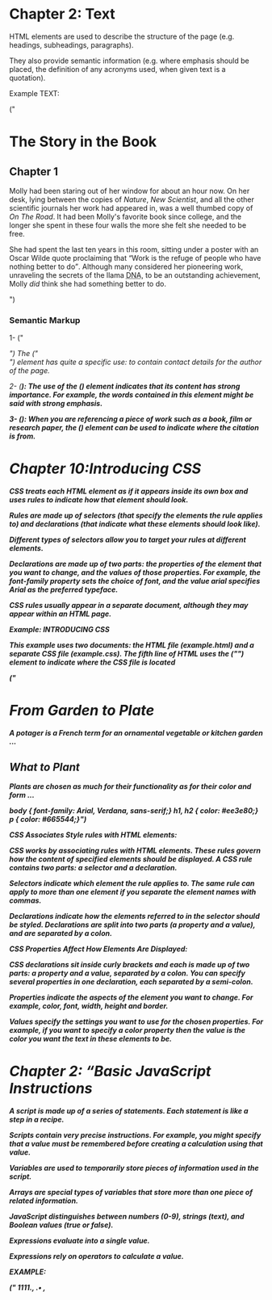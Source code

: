 # Chapter 2: Text

HTML elements are used to describe the structure of the page (e.g. headings, subheadings, paragraphs).


They also provide semantic information (e.g. where emphasis should be placed, the definition of any acronyms used, when given text is a quotation).



Example TEXT:



("<html>
    <head>
    <title>Text</title>
    </head>
    <body>
    <h1>The Story in the Book</h1>
    <h2>Chapter 1</h2>
    <p>Molly had been staring out of her window for about
    an hour now. On her desk, lying between the copies
    of <i>Nature</i>, <i>New Scientist</i>, and all
    the other scientific journals her work had
    appeared in, was a well thumbed copy of <cite>On
    The Road</cite>. It had been Molly's favorite book
    since college, and the longer she spent in these
    four walls the more she felt she needed to be
    free.</p>
    <p>She had spent the last ten years in this room,
    sitting under a poster with an Oscar Wilde quote
    proclaiming that <q>Work is the refuge of
    people who have nothing better to do</q>. Although
    many considered her pioneering work, unraveling
    the secrets of the llama <abbr
    title="Deoxyribonucleic acid">DNA</abbr>, to be an
    outstanding achievement, Molly <em>did</em> think
    she had something better to do.</p>
    </body>
</html>")




### Semantic Markup


1- ("<address>") 
    The ("<address>") element has
    quite a specific use: to contain
    contact details for the author of
    the page.




2- (<strong>): The use of the (<strong>)
    element indicates that its
    content has strong importance.
    For example, the words
    contained in this element might
    be said with strong emphasis.




3- (<cite>): When you are referencing a
    piece of work such as a book,
    film or research paper, the
    (<cite>) element can be used
    to indicate where the citation is
    from.




# Chapter 10:Introducing CSS

CSS treats each HTML element as if it appears inside
its own box and uses rules to indicate how that
element should look.



Rules are made up of selectors (that specify the
elements the rule applies to) and declarations (that
indicate what these elements should look like).



Different types of selectors allow you to target your
rules at different elements.



Declarations are made up of two parts: the properties
of the element that you want to change, and the values
of those properties. For example, the font-family
property sets the choice of font, and the value arial
specifies Arial as the preferred typeface.



CSS rules usually appear in a separate document,
although they may appear within an HTML page.


Example: INTRODUCING CSS


This example uses two documents: the HTML file (example.html)
and a separate CSS file (example.css). The fifth line of HTML uses the
("<link>") element to indicate where the CSS file is located




("<!DOCTYPE html>
    <html>
    <head>
    <title>Introducing CSS</title>
    <link href="css/example.css" type="text/css"
    rel="stylesheet" />
    </head>
    <body>
    <h1>From Garden to Plate</h1>
    <p>A <i>potager</i> is a French term for an
    ornamental vegetable or kitchen garden ... </p>
    <h2>What to Plant</h2>
    <p>Plants are chosen as much for their functionality
    as for their color and form ... </p>
    </body>
    </html>
    body {
    font-family: Arial, Verdana, sans-serif;}
    h1, h2 {
    color: #ee3e80;}
    p {
    color: #665544;}")




CSS Associates Style rules with HTML elements:

CSS works by associating rules with HTML elements. These rules govern
how the content of specified elements should be displayed. A CSS rule
contains two parts: a selector and a declaration.


Selectors indicate which
element the rule applies to.
The same rule can apply to
more than one element if you
separate the element names
with commas.



Declarations indicate how
the elements referred to in
the selector should be styled.
Declarations are split into two
parts (a property and a value),
and are separated by a colon.


CSS Properties Affect How Elements Are Displayed:

CSS declarations sit inside curly brackets and each is made up of two
parts: a property and a value, separated by a colon. You can specify
several properties in one declaration, each separated by a semi-colon.


Properties indicate the aspects
of the element you want to
change. For example, color, font,
width, height and border.




Values specify the settings
you want to use for the chosen
properties. For example, if you
want to specify a color property
then the value is the color you
want the text in these elements
to be.



# Chapter 2: “Basic JavaScript Instructions

A script is made up of a series of statements. Each
statement is like a step in a recipe.


Scripts contain very precise instructions. For example,
you might specify that a value must be remembered
before creating a calculation using that value.



Variables are used to temporarily store pieces of
information used in the script.


Arrays are special types of variables that store more
than one piece of related information.


JavaScript distinguishes between numbers (0-9),
strings (text), and Boolean values (true or false).



Expressions evaluate into a single value.


Expressions rely on operators to calculate a value.

EXAMPLE:




("<!DOCTYPE html>
    <html>
    <head>
    1111., .• ,
    <title>JavaScript &amp; jQuery - Chapter 2: Basic JavaScript Instructions -
    Example</ title>
    <link rel="stylesheet" href="css/c02.css" />
    </head>
    <body>
    <hl>Elderflower</hl>
    <div id="content">
    <div id="greeting" class="message">Hello! </div>
    <table>
    <tr>
    <td>Custom sign: </ td>
    <td id="userSign"></ td>
    </ tr>
    <tr>
    <td>Total tiles: </td>
    <td id="ti l es "></td>
    </tr>
    <tr>
    <td>Subtotal: </td>
    <td id="subTotal">$</ td>
    </ tr>
    <tr>
    <td>Shipping: </ td>
    <td id="shipping">$</td>
    </tr>
    <tr>
    <td>Grand total: </td>
    <td id="grandTotal ">S</td>
    </tr>
    </ table>
    <a href="D" class="action">Pay Now</ a>
    </div>
    <script src="js/ example.js"></ script>
    </body>
    </html>)




# Chapter 4: Decisions and Loops

Conditional statements allow your code to make
decisions about what to do next.


Comparison operators (===, ! ==, ==, ! =, <, >, <=, =>)
are used to compare two operands.


Logical operators allow you to combine more than one
set of comparison operators


if ... else statements allow you to run one set of code
if a condition is true, and another if it is false.



switch statements allow you to compare a value
against possible outcomes (and also provides a default
option if none match).


Data types can be coerced from one type to another.

All values evaluate to either truthy or falsy.


There are three types of loop: for, while, and
do ... while. Each repeats a set of statements

EXAMPLE: IF STATEMENT



("var score 75; // Score
    var msg; // Message
    if (score>= 50) { // If score is 50 or higher
    msg = 'Congratulations!';
    msg += ' Proceed to the next round . ' ;
    var el = document.getElementByld('answer ' ) ;
    el .textContent = msg;")




EXAMPLE: IF...ELSE STATEMENT

(var pass = 50;              //  Pass mark
    var score = 75;            //  Current score
    var msg;                  //  Message     
                            


    // Select message to write based on score
    if (score >= pass) {
    msg = 'Congratulations, you passed!';
    } else {
    msg = 'Have another go!';
    var el = document .getElementByld('answer');
    el .textContent = msg;))




EXAMPLE: SWITCH STATEMENT

(var msg;                   // Message
 var level = 2;            // Level
 



 // Determine message based on level
 switch (level) {
    case 1:
        msg = 'Good luck on the first test ' ;
        break;
    case 2:
        msg = 'Second of three - keep going!';
        break;
    case 3:
        msg = ' Final round, almost there!';
        break;
    default :
        msg = 'Good l uck!';
        break;
    }    
    var el = document.getEl ementByld('answer ' );
    el .textContent = msg;)





